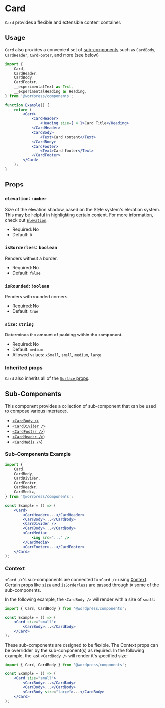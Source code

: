 # Card

`Card` provides a flexible and extensible content container.

## Usage

`Card` also provides a convenient set of [sub-components](#sub-components) such as `CardBody`, `CardHeader`, `CardFooter`, and more (see below).

```jsx
import {
	Card,
	CardHeader,
	CardBody,
	CardFooter,
	__experimentalText as Text,
	__experimentalHeading as Heading,
} from '@wordpress/components';

function Example() {
	return (
		<Card>
			<CardHeader>
				<Heading size={ 4 }>Card Title</Heading>
			</CardHeader>
			<CardBody>
				<Text>Card Content</Text>
			</CardBody>
			<CardFooter>
				<Text>Card Footer</Text>
			</CardFooter>
		</Card>
	);
}
```

## Props

### `elevation`: `number`

Size of the elevation shadow, based on the Style system's elevation system. This may be helpful in highlighting certain content. For more information, check out [`Elevation`](/packages/components/src/elevation/README.md).

- Required: No
- Default: `0`

### `isBorderless`: `boolean`

Renders without a border.

- Required: No
- Default: `false`

### `isRounded`: `boolean`

Renders with rounded corners.

- Required: No
- Default: `true`

### `size`: `string`

Determines the amount of padding within the component.

- Required: No
- Default: `medium`
- Allowed values: `xSmall`, `small`, `medium`, `large`

### Inherited props

`Card` also inherits all of the [`Surface` props](/packages/components/src/ui/surface/README.md#props).

## Sub-Components

This component provides a collection of sub-component that can be used to compose various interfaces.

-   [`<CardBody />`](/packages/components/src/card/card-body/README.md)
-   [`<CardDivider />`](/packages/components/src/card/card-divider/README.md)
-   [`<CardFooter />`](/packages/components/src/card/card-footer/README.md))
-   [`<CardHeader />`](/packages/components/src/card/card-header/README.md))
-   [`<CardMedia />`](/packages/components/src/card/card-media/README.md))

### Sub-Components Example

```jsx
import {
	Card,
	CardBody,
	CardDivider,
	CardFooter,
	CardHeader,
	CardMedia,
} from '@wordpress/components';

const Example = () => (
	<Card>
		<CardHeader>...</CardHeader>
		<CardBody>...</CardBody>
		<CardDivider />
		<CardBody>...</CardBody>
		<CardMedia>
			<img src="..." />
		</CardMedia>
		<CardFooter>...</CardFooter>
	</Card>
);
```

### Context

`<Card />`'s sub-components are connected to `<Card />` using [Context](https://reactjs.org/docs/context.html). Certain props like `size` and `isBorderless` are passed through to some of the sub-components.

In the following example, the `<CardBody />` will render with a size of `small`:

```jsx
import { Card, CardBody } from '@wordpress/components';

const Example = () => (
	<Card size="small">
		<CardBody>...</CardBody>
	</Card>
);
```

These sub-components are designed to be flexible. The Context props can be overridden by the sub-component(s) as required. In the following example, the last `<CardBody />` will render it's specified size:

```jsx
import { Card, CardBody } from '@wordpress/components';

const Example = () => (
	<Card size="small">
		<CardBody>...</CardBody>
		<CardBody>...</CardBody>
		<CardBody size="large">...</CardBody>
	</Card>
);
```
